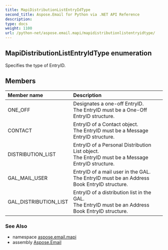 ```yaml
---
title: MapiDistributionListEntryIdType
second_title: Aspose.Email for Python via .NET API Reference
description: 
type: docs
weight: 1100
url: /python-net/aspose.email.mapi/mapidistributionlistentryidtype/
---
```


## MapiDistributionListEntryIdType enumeration

Specifies the type of EntryID.

## Members
| Member name | Description |
| :- | :- |
|ONE_OFF|Designates a one-off EntryID.<br/>            The EntryID must be a One-Off EntryID structure.|
|CONTACT|EntryID of a Contact object.<br/>            The EntryID must be a Message EntryID structure.|
|DISTRIBUTION_LIST|EntryID of a Personal Distribution List object.<br/>            The EntryID must be a Message EntryID structure.|
|GAL_MAIL_USER|EntryID of a mail user in the GAL.<br/>            The EntryID must be an Address Book EntryID structure.|
|GAL_DISTRIBUTION_LIST|EntryID of a distribution list in the GAL.<br/>            The EntryID must be an Address Book EntryID structure.|

### See Also

* namespace [aspose.email.mapi](/email/python-net/aspose.email.mapi/)
* assembly [Aspose.Email](/email/python-net/)

